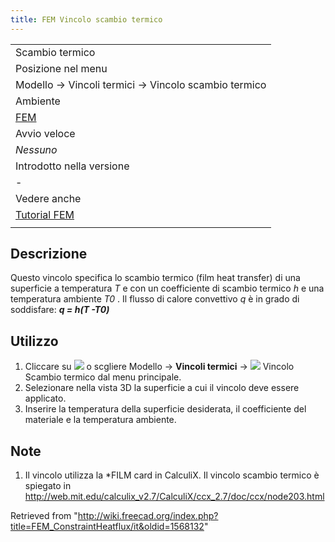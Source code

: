 ```yaml
---
title: FEM Vincolo scambio termico
---
```


|                                                     |
| --------------------------------------------------- |
| Scambio termico                                     |
| Posizione nel menu                                  |
| Modello → Vincoli termici → Vincolo scambio termico |
| Ambiente                                            |
| [FEM](/FEM_Workbench/it "FEM Workbench/it")         |
| Avvio veloce                                        |
| _Nessuno_                                           |
| Introdotto nella versione                           |
| -                                                   |
| Vedere anche                                        |
| [Tutorial FEM](/FEM_tutorial/it "FEM tutorial/it")  |
|                                                     |

## Descrizione

Questo vincolo specifica lo scambio termico (film heat transfer) di una superficie a temperatura _T_ e con un coefficiente di scambio termico _h_ e una temperatura ambiente _T0_ . Il flusso di calore convettivo _q_ è in grado di soddisfare: **_q = h(T -T0)_**

## Utilizzo

1. Cliccare su ![](/images/FEM_ConstraintHeatflux.png) o scgliere Modello → **Vincoli termici** → ![](/images/FEM_ConstraintHeatflux.png) Vincolo Scambio termico dal menu principale.
2. Selezionare nella vista 3D la superficie a cui il vincolo deve essere applicato.
3. Inserire la temperatura della superficie desiderata, il coefficiente del materiale e la temperatura ambiente.

## Note

1. Il vincolo utilizza la \*FILM card in CalculiX. Il vincolo scambio termico è spiegato in <http://web.mit.edu/calculix_v2.7/CalculiX/ccx_2.7/doc/ccx/node203.html>

Retrieved from "<http://wiki.freecad.org/index.php?title=FEM_ConstraintHeatflux/it&oldid=1568132>"
